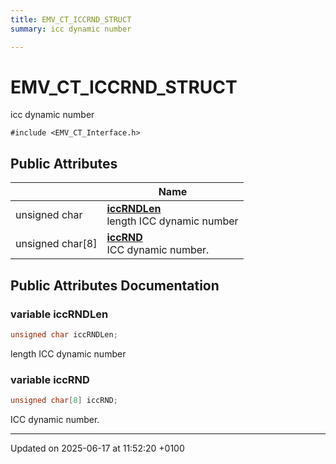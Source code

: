 ```yaml
---
title: EMV_CT_ICCRND_STRUCT
summary: icc dynamic number 

---
```


# EMV_CT_ICCRND_STRUCT



icc dynamic number 


`#include <EMV_CT_Interface.h>`

## Public Attributes

|                | Name           |
| -------------- | -------------- |
| unsigned char | **[iccRNDLen](struct_e_m_v___c_t___i_c_c_r_n_d___s_t_r_u_c_t.md#variable-iccrndlen)** <br>length ICC dynamic number  |
| unsigned char[8] | **[iccRND](struct_e_m_v___c_t___i_c_c_r_n_d___s_t_r_u_c_t.md#variable-iccrnd)** <br>ICC dynamic number.  |

## Public Attributes Documentation

### variable iccRNDLen

```cpp
unsigned char iccRNDLen;
```

length ICC dynamic number 

### variable iccRND

```cpp
unsigned char[8] iccRND;
```

ICC dynamic number. 

-------------------------------

Updated on 2025-06-17 at 11:52:20 +0100